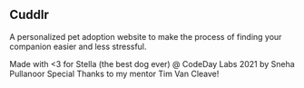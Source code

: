 ## Cuddlr 
A personalized pet adoption website to make the process of finding your companion easier and less stressful. 

Made with <3 for Stella (the best dog ever) @ CodeDay Labs 2021 by Sneha Pullanoor 
Special Thanks to my mentor Tim Van Cleave!
